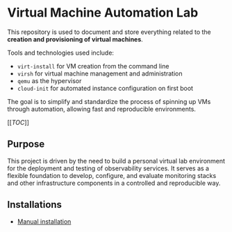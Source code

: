 # Virtual Machine Automation Lab

This repository is used to document and store everything related to the
**creation and provisioning of virtual machines**.

Tools and technologies used include:

- `virt-install` for VM creation from the command line  
- `virsh` for virtual machine management and administration  
- `qemu` as the hypervisor  
- `cloud-init` for automated instance configuration on first boot

The goal is to simplify and standardize the process of spinning up VMs through
automation, allowing fast and reproducible environments.

[[_TOC_]]

## Purpose

This project is driven by the need to build a personal virtual lab environment
for the deployment and testing of observability services. It serves as a
flexible foundation to develop, configure, and evaluate monitoring stacks and
other infrastructure components in a controlled and reproducible way.

## Installations

- [Manual installation](./manual_installation/README.md)
